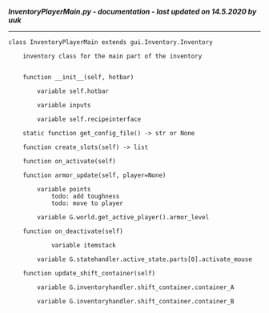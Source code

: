 ***InventoryPlayerMain.py - documentation - last updated on 14.5.2020 by uuk***
___

    class InventoryPlayerMain extends gui.Inventory.Inventory
        
        inventory class for the main part of the inventory


        function __init__(self, hotbar)

            variable self.hotbar

            variable inputs

            variable self.recipeinterface

        static function get_config_file() -> str or None

        function create_slots(self) -> list

        function on_activate(self)

        function armor_update(self, player=None)

            variable points
                todo: add toughness
                todo: move to player

            variable G.world.get_active_player().armor_level

        function on_deactivate(self)

                variable itemstack

            variable G.statehandler.active_state.parts[0].activate_mouse

        function update_shift_container(self)

            variable G.inventoryhandler.shift_container.container_A

            variable G.inventoryhandler.shift_container.container_B